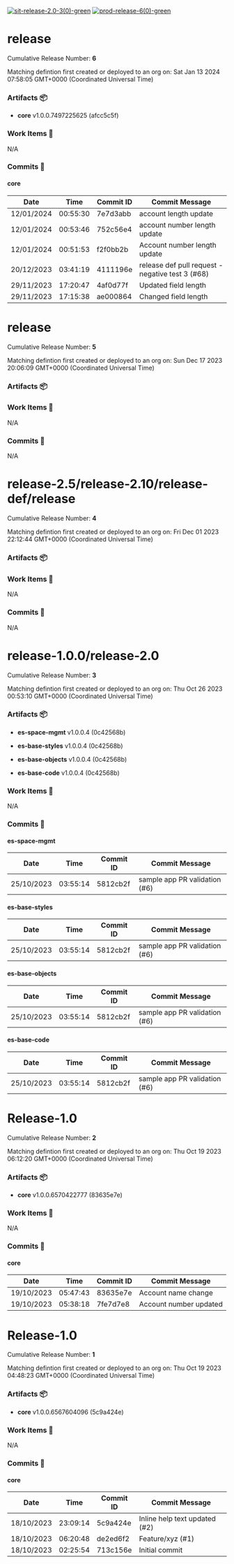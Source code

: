 [![sit-release-2.0-3(0)-green](https://img.shields.io/static/v1?label=sit&message=release-2.0-3(0)&color=green)](#a433f1804f9cfbb18e03546aeb4659eb1e932b1d) [![prod-release-6(0)-green](https://img.shields.io/static/v1?label=prod&message=release-6(0)&color=green)](#883970e3c3fb67e3ab34ed885f9f41a79d995be7) 
<a id=883970e3c3fb67e3ab34ed885f9f41a79d995be7></a>
# release
 Cumulative Release Number: <b>6</b> 

Matching defintion first created or deployed to an org on: Sat Jan 13 2024 07:58:05 GMT+0000 (Coordinated Universal Time)
 ### Artifacts :package:
- **core**     v1.0.0.7497225625 (afcc5c5f)

### Work Items :gem:
N/A

### Commits :book:

#### core
| Date       | Time     | Commit ID | Commit Message                                   |
| ---------- | -------- | --------- | ------------------------------------------------ |
| 12/01/2024 | 00:55:30 | 7e7d3abb  | account length update                            |
| 12/01/2024 | 00:53:46 | 752c56e4  | account number length update                     |
| 12/01/2024 | 00:51:53 | f2f0bb2b  | Account number length update                     |
| 20/12/2023 | 03:41:19 | 4111196e  | release def pull request - negative test 3 (#68) |
| 29/11/2023 | 17:20:47 | 4af0d77f  | Updated field length                             |
| 29/11/2023 | 17:15:38 | ae000864  | Changed field length                             |

<a id=a9d010a40e9a25a11ec0e0b55288c423d7a9059c></a>
# release
 Cumulative Release Number: <b>5</b> 

Matching defintion first created or deployed to an org on: Sun Dec 17 2023 20:06:09 GMT+0000 (Coordinated Universal Time)
 ### Artifacts :package:
### Work Items :gem:
N/A

### Commits :book:
N/A

<a id=c1259b14d7c7dbf9a207173a2b96d0e0729859c6></a>
# release-2.5/release-2.10/release-def/release
 Cumulative Release Number: <b>4</b> 

Matching defintion first created or deployed to an org on: Fri Dec 01 2023 22:12:44 GMT+0000 (Coordinated Universal Time)
 ### Artifacts :package:
### Work Items :gem:
N/A

### Commits :book:
N/A

<a id=a433f1804f9cfbb18e03546aeb4659eb1e932b1d></a>
# release-1.0.0/release-2.0
 Cumulative Release Number: <b>3</b> 

Matching defintion first created or deployed to an org on: Thu Oct 26 2023 00:53:10 GMT+0000 (Coordinated Universal Time)
 ### Artifacts :package:
- **es-space-mgmt**     v1.0.0.4 (0c42568b)

- **es-base-styles**     v1.0.0.4 (0c42568b)

- **es-base-objects**     v1.0.0.4 (0c42568b)

- **es-base-code**     v1.0.0.4 (0c42568b)

### Work Items :gem:
N/A

### Commits :book:

#### es-space-mgmt
| Date       | Time     | Commit ID | Commit Message                |
| ---------- | -------- | --------- | ----------------------------- |
| 25/10/2023 | 03:55:14 | 5812cb2f  | sample app PR validation (#6) |

#### es-base-styles
| Date       | Time     | Commit ID | Commit Message                |
| ---------- | -------- | --------- | ----------------------------- |
| 25/10/2023 | 03:55:14 | 5812cb2f  | sample app PR validation (#6) |

#### es-base-objects
| Date       | Time     | Commit ID | Commit Message                |
| ---------- | -------- | --------- | ----------------------------- |
| 25/10/2023 | 03:55:14 | 5812cb2f  | sample app PR validation (#6) |

#### es-base-code
| Date       | Time     | Commit ID | Commit Message                |
| ---------- | -------- | --------- | ----------------------------- |
| 25/10/2023 | 03:55:14 | 5812cb2f  | sample app PR validation (#6) |

<a id=0aeeebfc1f85c2bf0f90e258c5329229281fa5c8></a>
# Release-1.0
 Cumulative Release Number: <b>2</b> 

Matching defintion first created or deployed to an org on: Thu Oct 19 2023 06:12:20 GMT+0000 (Coordinated Universal Time)
 ### Artifacts :package:
- **core**     v1.0.0.6570422777 (83635e7e)

### Work Items :gem:
N/A

### Commits :book:

#### core
| Date       | Time     | Commit ID | Commit Message         |
| ---------- | -------- | --------- | ---------------------- |
| 19/10/2023 | 05:47:43 | 83635e7e  | Account name change    |
| 19/10/2023 | 05:38:18 | 7fe7d7e8  | Account number updated |

<a id=b09f56b567685fef4b1a59f8f1db182c6ee27215></a>
# Release-1.0
 Cumulative Release Number: <b>1</b> 

Matching defintion first created or deployed to an org on: Thu Oct 19 2023 04:48:23 GMT+0000 (Coordinated Universal Time)
 ### Artifacts :package:
- **core**     v1.0.0.6567604096 (5c9a424e)

### Work Items :gem:
N/A

### Commits :book:

#### core
| Date       | Time     | Commit ID | Commit Message                |
| ---------- | -------- | --------- | ----------------------------- |
| 18/10/2023 | 23:09:14 | 5c9a424e  | Inline help text updated (#2) |
| 18/10/2023 | 06:20:48 | de2ed6f2  | Feature/xyz (#1)              |
| 18/10/2023 | 02:25:54 | 713c156e  | Initial commit                |
